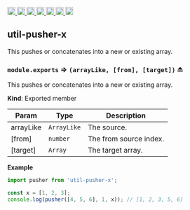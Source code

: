 <a
  href="https://travis-ci.org/Xotic750/util-pusher-x"
  title="Travis status">
<img
  src="https://travis-ci.org/Xotic750/util-pusher-x.svg?branch=master"
  alt="Travis status" height="18">
</a>
<a
  href="https://david-dm.org/Xotic750/util-pusher-x"
  title="Dependency status">
<img src="https://david-dm.org/Xotic750/util-pusher-x/status.svg"
  alt="Dependency status" height="18"/>
</a>
<a
  href="https://david-dm.org/Xotic750/util-pusher-x?type=dev"
  title="devDependency status">
<img src="https://david-dm.org/Xotic750/util-pusher-x/dev-status.svg"
  alt="devDependency status" height="18"/>
</a>
<a
  href="https://badge.fury.io/js/util-pusher-x"
  title="npm version">
<img src="https://badge.fury.io/js/util-pusher-x.svg"
  alt="npm version" height="18">
</a>
<a
  href="https://www.jsdelivr.com/package/npm/util-pusher-x"
  title="jsDelivr hits">
<img src="https://data.jsdelivr.com/v1/package/npm/util-pusher-x/badge?style=rounded"
  alt="jsDelivr hits" height="18">
</a>
<a
  href="https://bettercodehub.com/results/Xotic750/util-pusher-x"
  title="bettercodehub score">
<img src="https://bettercodehub.com/edge/badge/Xotic750/util-pusher-x?branch=master"
  alt="bettercodehub score" height="18">
</a>
<a
  href="https://coveralls.io/github/Xotic750/util-pusher-x?branch=master"
  title="Coverage Status">
<img src="https://coveralls.io/repos/github/Xotic750/util-pusher-x/badge.svg?branch=master"
  alt="Coverage Status" height="18">
</a>

<a name="module_util-pusher-x"></a>

## util-pusher-x

This pushes or concatenates into a new or existing array.

<a name="exp_module_util-pusher-x--module.exports"></a>

### `module.exports` ⇒ <code>(arrayLike, [from], [target])</code> ⏏

This pushes or concatenates into a new or existing array.

**Kind**: Exported member

| Param     | Type                   | Description            |
| --------- | ---------------------- | ---------------------- |
| arrayLike | <code>ArrayLike</code> | The source.            |
| [from]    | <code>number</code>    | The from source index. |
| [target]  | <code>Array</code>     | The target array.      |

**Example**

```js
import pusher from 'util-pusher-x';

const x = [1, 2, 3];
console.log(pusher([4, 5, 6], 1, x)); // [1, 2, 3, 5, 6]
```
